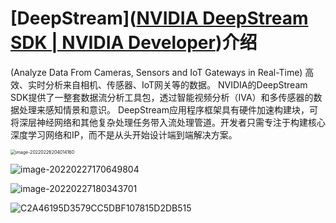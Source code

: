 # [DeepStream]([NVIDIA DeepStream SDK | NVIDIA Developer](https://developer.nvidia.com/deepstream-sdk))介绍

(Analyze Data From Cameras, Sensors and IoT Gateways in Real-Time)
 高效、实时分析来自相机、传感器、IoT网关等的数据。
 NVIDIA的DeepStream SDK提供了一整套数据流分析工具包，透过智能视频分析（IVA）和多传感器的数据处理来感知情景和意识。
 DeepStream应用程序框架具有硬件加速构建块，可将深层神经网络和其他复杂处理任务带入流处理管道。开发者只需专注于构建核心深度学习网络和IP，而不是从头开始设计端到端解决方案。

<img src="https://raw.githubusercontent.com/yin-qiyu/picbed/master/img/image-20220226204014160.png" alt="image-20220226204014160" style="zoom:50%;" />

![image-20220227170649804](https://raw.githubusercontent.com/yin-qiyu/picbed/master/img/image-20220227170649804.png)

![image-20220227180343701](https://raw.githubusercontent.com/yin-qiyu/picbed/master/img/image-20220227180343701.png)

![C2A46195D3579CC5DBF107815D2DB515](https://raw.githubusercontent.com/yin-qiyu/picbed/master/img/C2A46195D3579CC5DBF107815D2DB515.jpg)